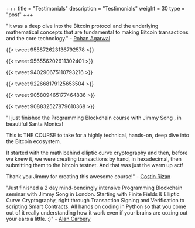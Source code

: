 +++
title = "Testimonials"
description = "Testimonials"
weight = 30
type = "post"
+++


"It was a deep dive into the Bitcoin protocol and the underlying mathematical concepts that are fundamental to making Bitcoin transactions and the core technology." - [Rohan Agarwal](https://medium.com/a7v-co/my-programming-blockchain-experience-d74e7a5b4a64)

{{< tweet 955872623136792578 >}}

{{< tweet 956556202611302401 >}}

{{< tweet 940290675110793216 >}}

{{< tweet 922668179125653504 >}}

{{< tweet 905809465177464836 >}}

{{< tweet 908832527879610368 >}}


"I just finished the Programming Blockchain course with Jimmy Song , in beautiful Santa Monica! 

This is THE COURSE to take for a highly technical, hands-on, deep dive into the Bitcoin ecosystem.

It started with the math behind elliptic curve cryptography and then, before we knew it, we were creating transactions by hand, in hexadecimal, then submitting them to the bitcoin testnet. And that was just the warm up act!

Thank you Jimmy for creating this awesome course!" - [Costin Rizan](https://www.linkedin.com/feed/update/urn:li:activity:6324855226700435456/)

"Just finished a 2 day mind-bendingly intensive Programming Blockchain seminar with Jimmy Song in London.  Starting with Finite Fields & Elliptic Curve Cryptography, right through Transaction Signing and Verification to scripting Smart Contracts.  All hands on coding in Python so that you come out of it really understanding how it work even if your brains are oozing out your ears a little. :)" - [Alan Carbery](https://www.linkedin.com/feed/update/urn:li:activity:6361990277346975744)